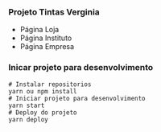 ### Projeto Tintas Verginia

-   Página Loja
-   Página Instituto
-   Página Empresa

### Inicar projeto para desenvolvimento

```
# Instalar repositorios
yarn ou npm install
# Iniciar projeto para desenvolvimento
yarn start
# Deploy do projeto
yarn deploy
```

